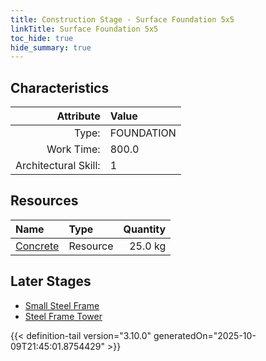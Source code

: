 ```yaml
---
title: Construction Stage - Surface Foundation 5x5
linkTitle: Surface Foundation 5x5
toc_hide: true
hide_summary: true
---
```

<!-- This is generated by the MarsSim HelpGenertor, do not edit. -->

## Characteristics

| Attribute      | Value |
|--------:|:------|
|Type:|FOUNDATION|
|Work Time:|800.0|
|Architectural Skill:|1|

## Resources

| Name | Type | Quantity |
|:-----|:-----|-----:|
|[Concrete](/docs/definitions/resource/concrete)|Resource|25.0 kg|

## Later Stages
- [Small Steel Frame](/docs/definitions/construction/small-steel-frame)
- [Steel Frame Tower](/docs/definitions/construction/steel-frame-tower)



{{< definition-tail version="3.10.0" generatedOn="2025-10-09T21:45:01.8754429" >}}

